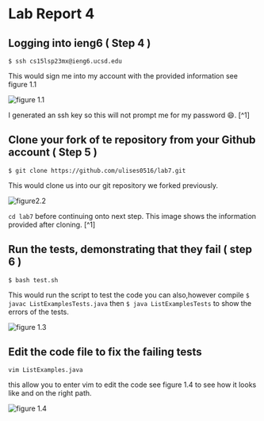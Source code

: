 # Lab Report 4

## Logging into ieng6 ( Step 4 ) 

```$ ssh cs15lsp23mx@ieng6.ucsd.edu```

This would sign me into my account with the provided 
information see figure 1.1 


![figure 1.1](<img width="717" alt="Screenshot 2023-05-22 at 3 44 15 PM" src="https://github.com/ulises0516/cse15l-lab-reports/assets/125671517/ec2e6000-69ef-4efe-b586-37a8db610881">
)

I generated an ssh key so this will not prompt me for my password :smile:.  [^1]

## Clone your fork of te repository from your Github account ( Step 5 )
```$ git clone https://github.com/ulises0516/lab7.git```

This would clone us into our git repository we forked previously.

![figure2.2](<img width="505" alt="Screenshot 2023-05-22 at 4 37 20 PM" src="https://github.com/ulises0516/cse15l-lab-reports/assets/125671517/8a12ecaa-e45c-4374-a1b9-d1ac9660c06b">
)

```cd lab7``` before continuing onto next step. This image shows the information provided after cloning. [^1]

## Run the tests, demonstrating that they fail ( step 6 )

```$ bash test.sh```

This would run the script to test the code you can also,however compile
```$ javac ListExamplesTests.java``` then ```$ java ListExamplesTests``` to show the errors of the tests.

![figure 1.3](<img width="527" alt="Screenshot 2023-05-22 at 4 38 13 PM" src="https://github.com/ulises0516/cse15l-lab-reports/assets/125671517/8c50724e-4990-4190-8233-21cf4c7e31a0">
)

## Edit the code file to fix the failing tests

```vim ListExamples.java```

this allow you to enter vim to edit the code see figure 1.4 to see how it looks like and on the right path.

![figure 1.4](<img width="667" alt="Screenshot 2023-05-22 at 4 11 00 PM" src="https://github.com/ulises0516/cse15l-lab-reports/assets/125671517/f4d4c80f-d18c-4943-911b-82fcb72d1df5">
)













